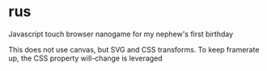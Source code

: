 # rus
Javascript touch browser nanogame for my nephew's first birthday

This does not use canvas, but SVG and CSS transforms. To keep framerate up, the CSS property will-change is leveraged


